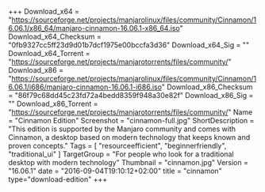 +++
Download_x64 = "https://sourceforge.net/projects/manjarolinux/files/community/Cinnamon/16.06.1/x86_64/manjaro-cinnamon-16.06.1-x86_64.iso"
Download_x64_Checksum = "0fb9327cc5ff23d9d01b7dcf1975e00bccfa3d36"
Download_x64_Sig = ""
Download_x64_Torrent = "https://sourceforge.net/projects/manjarotorrents/files/community/"
Download_x86 = "https://sourceforge.net/projects/manjarolinux/files/community/Cinnamon/16.06.1/i686/manjaro-cinnamon-16.06.1-i686.iso"
Download_x86_Checksum = "86f79c68dd45c23fd72a4bedd8359f948a30e82f"
Download_x86_Sig = ""
Download_x86_Torrent = "https://sourceforge.net/projects/manjarotorrents/files/community/"
Name = "Cinnamon Edition"
Screenshot = "cinnamon-full.jpg"
ShortDescription = "This edition is supported by the Manjaro community and comes with Cinnamon, a desktop based on modern technology that keeps known and proven concepts."
Tags = [ "resourceefficient", "beginnerfriendly", "traditional_ui" ]
TargetGroup = "For people who look for a traditional desktop with modern technology"
Thumbnail = "cinnamon.jpg"
Version = "16.06.1"
date = "2016-09-04T19:10:12+02:00"
title = "cinnamon"
type="download-edition"
+++


